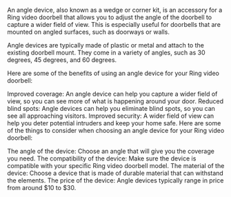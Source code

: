 An angle device, also known as a wedge or corner kit, is an accessory for a Ring video doorbell that allows you to adjust the angle of the doorbell to capture a wider field of view. This is especially useful for doorbells that are mounted on angled surfaces, such as doorways or walls.

Angle devices are typically made of plastic or metal and attach to the existing doorbell mount. They come in a variety of angles, such as 30 degrees, 45 degrees, and 60 degrees.

Here are some of the benefits of using an angle device for your Ring video doorbell:

Improved coverage: An angle device can help you capture a wider field of view, so you can see more of what is happening around your door.
Reduced blind spots: Angle devices can help you eliminate blind spots, so you can see all approaching visitors.
Improved security: A wider field of view can help you deter potential intruders and keep your home safe.
Here are some of the things to consider when choosing an angle device for your Ring video doorbell:

The angle of the device: Choose an angle that will give you the coverage you need.
The compatibility of the device: Make sure the device is compatible with your specific Ring video doorbell model.
The material of the device: Choose a device that is made of durable material that can withstand the elements.
The price of the device: Angle devices typically range in price from around $10 to $30.
